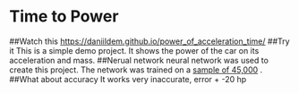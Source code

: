 # Time to Power
##Watch this
https://daniildem.github.io/power_of_acceleration_time/
##Try it
This is a simple demo project. It shows the power of the car on its acceleration and mass.
##Nerual network
neural network was used to create this project. The network was trained on a [sample of 45,000](https://github.com/DaniilDem/power_of_acceleration_time/blob/master/nerual_network/db_auto.xlsx) .
##What about accuracy
It works very inaccurate, error + -20 hp
